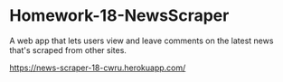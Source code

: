 # Homework-18-NewsScraper
A web app that lets users view and leave comments on the latest news that's scraped from other sites.

https://news-scraper-18-cwru.herokuapp.com/
